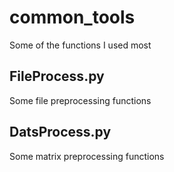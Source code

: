 # common_tools

  Some of the functions I used most

## FileProcess.py

  Some file preprocessing functions

## DatsProcess.py

  Some matrix preprocessing functions

